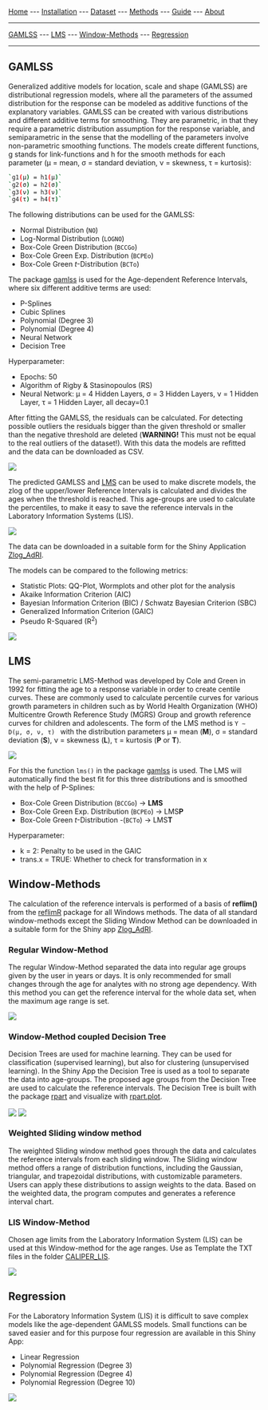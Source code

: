 [Home](./index.md) --- [Installation](./install.md) --- [Dataset](./data.md) --- [Methods](./methods.md) --- [Guide](./guide.md) --- [About](./about.md)

---

[GAMLSS](#gamlss) --- [LMS](#lms) --- [Window-Methods](#window) --- [Regression](#regression)

---

## GAMLSS <a name = "gamlss"></a>

Generalized additive models for location, scale and shape (GAMLSS) are distributional regression models, where all the parameters of the assumed distribution for the response can be modeled as additive functions of the explanatory variables. GAMLSS can be created with various distributions and different additive terms for smoothing. They are parametric, in that they require a parametric distribution assumption for the response variable, and semiparametric in the sense that the modelling of the parameters involve non-parametric smoothing functions. The models create different functions, g stands for link-functions and h for the smooth methods for each parameter (µ = mean, σ = standard deviation, ν = skewness, τ = kurtosis):

```bash
`g1(µ) = h1(µ)`
`g2(σ) = h2(σ)`
`g3(ν) = h3(ν)`
`g4(τ) = h4(τ)`
```

The following distributions can be used for the GAMLSS:

* Normal Distribution (`NO`) 
* Log-Normal Distribution (`LOGNO`)
* Box-Cole Green Distribution (`BCCGo`)
* Box-Cole Green Exp. Distribution (`BCPEo`)
* Box-Cole Green _t_-Distribution (`BCTo`)

The package [gamlss](https://www.gamlss.com) is used for the Age-dependent Reference Intervals, where six different additive terms are used:

* P-Splines
* Cubic Splines
* Polynomial (Degree 3)
* Polynomial (Degree 4)
* Neural Network
* Decision Tree

Hyperparameter:

* Epochs: 50
* Algorithm of Rigby & Stasinopoulos (RS)
* Neural Network: µ = 4 Hidden Layers, σ = 3 Hidden Layers, ν = 1 Hidden Layer, τ = 1 Hidden Layer, all decay=0.1

After fitting the GAMLSS, the residuals can be calculated. For detecting possible outliers the residuals bigger than the given threshold or smaller than the negative threshold are deleted (**WARNING!** This must not be equal to the real outliers of the dataset!). With this data the models are refitted and the data can be downloaded as CSV. 

<img src="shiny_residuals.png" align="center"/>

The predicted GAMLSS and [LMS](#lms) can be used to make discrete models, the zlog of the upper/lower Reference Intervals is calculated and divides the ages when the threshold is reached. This age-groups are used to calculate the percentiles, to make it easy to save the reference intervals in the Laboratory Information Systems (LIS).

<img src="shiny_discrete.png" align="center"/>

The data can be downloaded in a suitable form for the Shiny Application [Zlog_AdRI](https://github.com/SandraKla/Zlog_AdRI).

The models can be compared to the following metrics:

* Statistic Plots: QQ-Plot, Wormplots and other plot for the analysis
* Akaike Information Criterion (AIC)
* Bayesian Information Criterion (BIC) / Schwatz Bayesian Criterion (SBC)
* Generalized Information Criterion (GAIC)
* Pseudo R-Squared (R<sup>2</sup>)

<img src="shiny_comparison.png" align="center"/>

## LMS <a name = "lms"></a>

The semi-parametric LMS-Method was developed by Cole and Green in 1992 for fitting the age to a response variable in order to create centile curves. These are commonly used to calculate percentile curves for various growth parameters in children such as by World Health Organization (WHO) Multicentre Growth Reference Study (MGRS) Group and growth reference curves for children and adolescents. The form of the LMS method is `Y ∼ D(µ, σ, ν, τ) ` with the distribution parameters µ = mean (**M**), σ = standard deviation (**S**), ν = skewness (**L**), τ = kurtosis (**P** or **T**). 

<img src="shiny_gamlss.png" align="center"/>

For this the function `lms()` in the package [gamlss](https://www.gamlss.com) is used. The LMS will automatically find the best fit for this three distributions and is smoothed with the help of P-Splines: 

* Box-Cole Green Distribution (`BCCGo`) -> **LMS**
* Box-Cole Green Exp. Distribution (`BCPEo`) -> LMS**P**
* Box-Cole Green _t_-Distribution -(`BCTo`) -> LMS**T**

Hyperparameter:
- k = 2: Penalty to be used in the GAIC
- trans.x = TRUE: Whether to check for transformation in x

## Window-Methods <a name = "window"></a>

The calculation of the reference intervals is performed of a basis of **reflim()** from the [reflimR](https://cran.r-project.org/web/packages/reflimR/index.html) package for all Windows methods. The data of all standard window-methods except the Sliding Window Method can be downloaded in a suitable form for the Shiny app [Zlog_AdRI](https://github.com/SandraKla/Zlog_AdRI).

### Regular Window-Method
The regular Window-Method separated the data into regular age groups given by the user in years or days. It is only recommended for small changes through the age for analytes with no strong age dependency. With this method you can get the reference interval for the whole data set, when the maximum age range is set.

<img src="shiny_window_regular.png" align="center"/>

### Window-Method coupled Decision Tree

Decision Trees are used for machine learning. They can be used for classification (supervised learning), but also for clustering (unsupervised learning). In the Shiny App the Decision Tree is used as a tool to separate the data into age-groups. The proposed age groups from the Decision Tree are used to calculate the reference intervals. The Decision Tree is built with the package [rpart](https://cran.r-project.org/web/packages/rpart/rpart.pdf) and visualize with [rpart.plot](https://cran.r-project.org/web/packages/rpart.plot/rpart.plot.pdf).

<img src="shiny_window_tree.png" align="center"/>
<img src="shiny_tree.png" align="center"/> 

### Weighted Sliding window method

The weighted Sliding window method goes through the data and calculates the reference intervals from each sliding window. The Sliding window method offers a range of distribution functions, including the Gaussian, triangular, and trapezoidal distributions, with customizable parameters. Users can apply these distributions to assign weights to the data. Based on the weighted data, the program computes and generates a reference interval chart.

### LIS Window-Method

Chosen age limits from the Laboratory Information System (LIS) can be used at this Window-method for the age ranges. Use as Template the TXT files in the folder [CALIPER_LIS](https://github.com/SandraKla/AdRI/tree/master/data/CALIPER_LIS).

<img src="shiny_window_lis.png" align="center"/>

## Regression <a name = "regression"></a>

For the Laboratory Information System (LIS) it is difficult to save complex models like the age-dependent GAMLSS models. Small functions can be saved easier and for this purpose four regression are available in this Shiny App:

* Linear Regression
* Polynomial Regression (Degree 3)
* Polynomial Regression (Degree 4)
* Polynomial Regression (Degree 10)

<img src="shiny_regression.png" align="center"/>